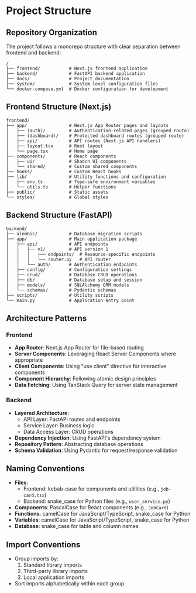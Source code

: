 # Project Structure

## Repository Organization

The project follows a monorepo structure with clear separation between frontend and backend:

```
/
├── frontend/           # Next.js frontend application
├── backend/            # FastAPI backend application
├── docs/               # Project documentation
├── system/             # System-level configuration files
└── docker-compose.yml  # Docker configuration for development
```

## Frontend Structure (Next.js)

```
frontend/
├── app/                # Next.js App Router pages and layouts
│   ├── (auth)/         # Authentication-related pages (grouped route)
│   ├── (dashboard)/    # Protected dashboard routes (grouped route)
│   ├── api/            # API routes (Next.js API handlers)
│   ├── layout.tsx      # Root layout
│   └── page.tsx        # Home page
├── components/         # React components
│   ├── ui/             # Shadcn UI components
│   └── shared/         # Custom shared components
├── hooks/              # Custom React hooks
├── lib/                # Utility functions and configuration
│   ├── env.ts          # Type-safe environment variables
│   └── utils.ts        # Helper functions
├── public/             # Static assets
└── styles/             # Global styles
```

## Backend Structure (FastAPI)

```
backend/
├── alembic/            # Database migration scripts
├── app/                # Main application package
│   ├── api/            # API endpoints
│   │   ├── v1/         # API version 1
│   │   │   ├── endpoints/  # Resource-specific endpoints
│   │   │   └── router.py   # API router
│   │   └── auth/       # Authentication endpoints
│   ├── config/         # Configuration settings
│   ├── crud/           # Database CRUD operations
│   ├── db/             # Database setup and session
│   ├── models/         # SQLAlchemy ORM models
│   └── schemas/        # Pydantic schemas
├── scripts/            # Utility scripts
└── main.py             # Application entry point
```

## Architecture Patterns

### Frontend
- **App Router**: Next.js App Router for file-based routing
- **Server Components**: Leveraging React Server Components where appropriate
- **Client Components**: Using "use client" directive for interactive components
- **Component Hierarchy**: Following atomic design principles
- **Data Fetching**: Using TanStack Query for server state management

### Backend
- **Layered Architecture**:
  - API Layer: FastAPI routes and endpoints
  - Service Layer: Business logic
  - Data Access Layer: CRUD operations
- **Dependency Injection**: Using FastAPI's dependency system
- **Repository Pattern**: Abstracting database operations
- **Schema Validation**: Using Pydantic for request/response validation

## Naming Conventions

- **Files**: 
  - Frontend: kebab-case for components and utilities (e.g., `job-card.tsx`)
  - Backend: snake_case for Python files (e.g., `user_service.py`)
- **Components**: PascalCase for React components (e.g., `JobCard`)
- **Functions**: camelCase for JavaScript/TypeScript, snake_case for Python
- **Variables**: camelCase for JavaScript/TypeScript, snake_case for Python
- **Database**: snake_case for table and column names

## Import Conventions

- Group imports by:
  1. Standard library imports
  2. Third-party library imports
  3. Local application imports
- Sort imports alphabetically within each group